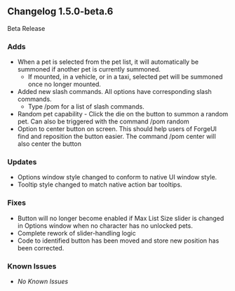 ## Changelog 1.5.0-beta.6

Beta Release

### Adds
* When a pet is selected from the pet list, it will automatically be summoned if another pet is currently summoned. 
  * If mounted, in a vehicle, or in a taxi, selected pet will be summoned once no longer mounted.
* Added new slash commands. All options have corresponding slash commands.
  * Type /pom for a list of slash commands.
* Random pet capability - Click the die on the button to summon a random pet. Can also be triggered with the command /pom random
* Option to center button on screen. This should help users of ForgeUI find and reposition the button easier. The command /pom center will also center the button

### Updates
* Options window style changed to conform to native UI window style.
* Tooltip style changed to match native action bar tooltips.

### Fixes
* Button will no longer become enabled if Max List Size slider is changed in Options window when no character has no unlocked pets.
* Complete rework of slider-handling logic
* Code to identified button has been moved and store new position has been corrected.

### Known Issues
* *No Known Issues*
